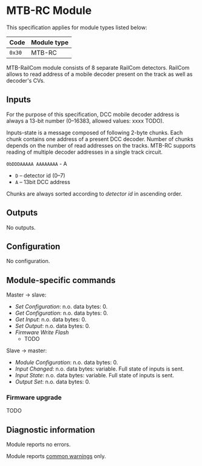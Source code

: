 MTB-RC Module
==============

This specification applies for module types listed below:

| Code   | Module type                                     |
|--------|-------------------------------------------------|
| `0x30` | MTB-RC                                          |


MTB-RailCom module consists of 8 separate RailCom detectors. RailCom allows to
read address of a mobile decoder present on the track as well as decoder's CVs.

## Inputs

For the purpose of this specification, DCC mobile decoder address is always
a 13-bit number (0–16383, allowed values: xxxx TODO).

Inputs-state is a message composed of following 2-byte chunks. Each chunk contains
one address of a present DCC decoder. Number of chunks depends on the number of
read addresses on the tracks. MTB-RC supports reading of multiple decoder
addresses in a single track circuit.

`0bDDDAAAAA AAAAAAAA` - A
* `D` – detector id (0–7)
* `A` – 13bit DCC address

Chunks are always sorted according to *detector id* in ascending order.

## Outputs

No outputs.

## Configuration

No configuration.

## Module-specific commands

Master → slave:

* *Set Configuration*: n.o. data bytes: 0.
* *Get Configuration*: n.o. data bytes: 0.
* *Get Input*: n.o. data bytes: 0.
* *Set Output*: n.o. data bytes: 0.
* *Firmware Write Flash*
  - TODO

Slave → master:

* *Module Configuration*: n.o. data bytes: 0.
* *Input Changed*: n.o. data bytes: variable. Full state of inputs is sent.
* *Input State*: n.o. data bytes: variable. Full state of inputs is sent.
* *Output Set*: n.o. data bytes: 0.

### Firmware upgrade

TODO

## Diagnostic information

Module reports no errors.

Module reports [common warnings](../diag.md) only.
